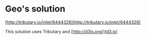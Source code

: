 Geo's solution
==============


[http://tributary.io/inlet/6444326](http://tributary.io/inlet/6444326)

This solution uses Tributary and [http://d3js.org/](d3.js)
